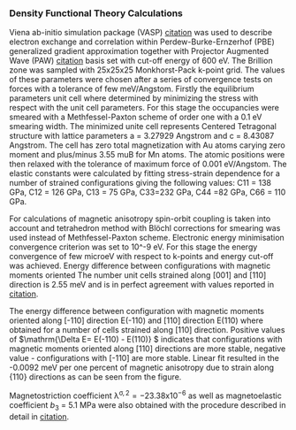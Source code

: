 ### Density Functional Theory Calculations

Viena ab-initio simulation package (VASP) [citation](https://journals.aps.org/prb/abstract/10.1103/PhysRevB.54.11169) was used to describe electron exchange and correlation within Perdew-Burke-Ernzerhof (PBE) generalized gradient approximation together with Projector Augmented Wave (PAW) [citation](https://journals.aps.org/prl/abstract/10.1103/PhysRevLett.77.3865) basis set with cut-off energy of 600 eV.
The Brillion zone was sampled with 25x25x25 Monkhorst-Pack k-point grid.  The values of these parameters were chosen after a series of convergence tests on forces with a tolerance of few meV/Angstom.
Firstly the equilibrium parameters unit cell where determined by minimizing the stress with respect with the unit cell parameters. For this stage the occupancies were smeared with a Methfessel-Paxton scheme of order one with a 0.1 eV smearing width. The minimized unite cell represents Centered Tetragonal structure with lattice parameters a = 3.27929 Angstrom and c = 8.43087 Angstrom. The cell has zero total magnetization with Au atoms carying zero moment and plus/minus 3.55 muB for Mn atoms. The atomic positions were then relaxed with the tolerance of maximum force of 0.001 eV/Angstom. The elastic constants were calculated by fitting stress-strain dependence for a number of strained configurations giving the following values: C11 = 138 GPa, C12 = 126 GPa, C13 = 75 GPa, C33=232 GPa, C44 =82 GPa, C66 = 110 GPa.

For calculations of magnetic anisotropy spin-orbit coupling is taken into account and tetrahedron method with Blöchl corrections for smearing was used instead of Methfessel-Paxton scheme.
Electronic energy minimisation convergence criterion was set to 10^-9 eV.  For this stage the energy convergence of few microeV with respect to k-points and energy cut-off was achieved.
Energy difference between configurations with magnetic moments oriented
The number unit cells strained along [001] and [110] direction is 2.55 meV and is in perfect agreement with values reported in [citation](https://journals.aps.org/prb/abstract/10.1103/PhysRevB.81.212409).

The energy difference between configuration with magnetic moments oriented along [-110] direction E(-110) and [110] direction E(110) where obtained for a number of cells strained along [110] direction. Positive values of $\mathrm{\Delta E= E(-110) - E(110)} $ indicates that configurations with magnetic moments oriented along [110] directions are more stable, negative value - configurations with [-110] are more stable. Linear fit resulted in the -0.0092 meV per one percent of magnetic anisotropy due to strain along {110} directions as can be seen from the figure.

Magnetostriction coefficient $\mathrm{\lambda^{\sigma, 2}=-23.38 x 10^{-6}}$ as well as magnetoelastic coefficient $b_3$ = 5.1 MPa were also obtained with the procedure described in detail in [citation](https://arxiv.org/abs/2009.01638).
